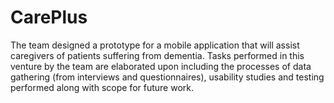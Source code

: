 # CarePlus
The team designed a prototype for a mobile application that will assist caregivers of patients suffering from dementia. Tasks performed in this venture by the team are elaborated upon including the processes of data gathering (from interviews and questionnaires), usability studies and testing performed along with scope for future work.
